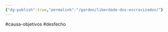 ```yaml
---
{"dg-publish":true,"permalink":"/garden/liberdade-dos-escravizados/"}
---
```


#causa-objetivos #desfecho